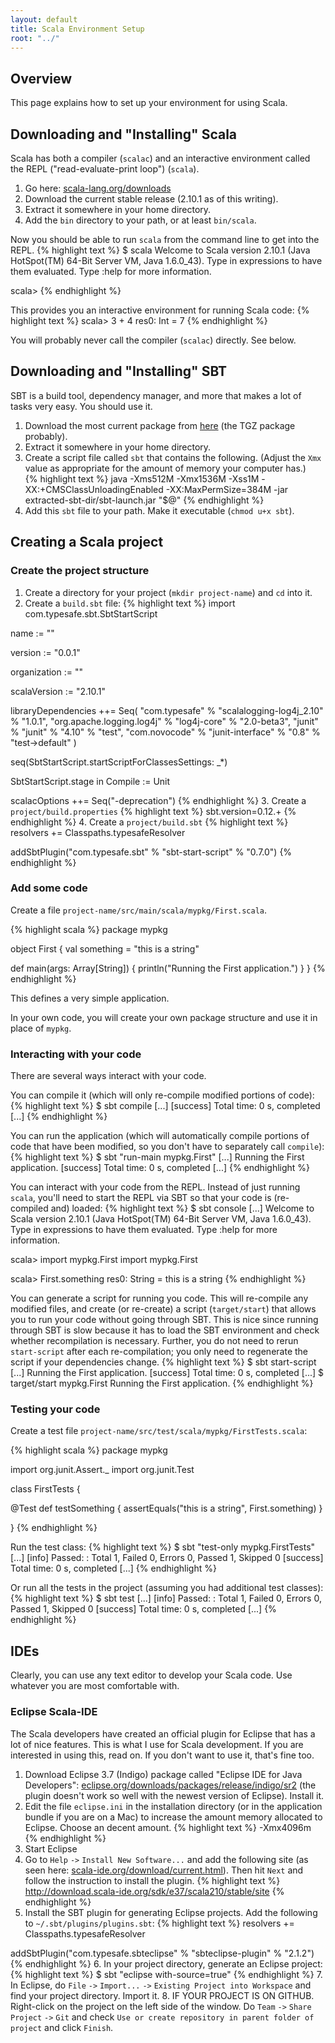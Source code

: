 ```yaml
---
layout: default
title: Scala Environment Setup
root: "../"
---
```


## Overview

This page explains how to set up your environment for using Scala.


## Downloading and "Installing" Scala

Scala has both a compiler (`scalac`) and an interactive environment called the REPL ("read-evaluate-print loop") (`scala`).

1. Go here: [scala-lang.org/downloads](http://www.scala-lang.org/downloads)
2. Download the current stable release (2.10.1 as of this writing).  
3. Extract it somewhere in your home directory.
4. Add the `bin` directory to your path, or at least `bin/scala`.

Now you should be able to run `scala` from the command line to get into the REPL.
{% highlight text %}
$ scala
Welcome to Scala version 2.10.1 (Java HotSpot(TM) 64-Bit Server VM, Java 1.6.0_43).
Type in expressions to have them evaluated.
Type :help for more information.

scala> 
{% endhighlight %}

This provides you an interactive environment for running Scala code:
{% highlight text %}
scala> 3 + 4
res0: Int = 7
{% endhighlight %}

You will probably never call the compiler (`scalac`) directly.  See below.


## Downloading and "Installing" SBT

SBT is a build tool, dependency manager, and more that makes a lot of tasks very easy.  You should use it.

1. Download the most current package from [here](http://www.scala-sbt.org/release/docs/Getting-Started/Setup.html#installing-sbt) (the TGZ package probably).
2. Extract it somewhere in your home directory.
3. Create a script file called `sbt` that contains the following.  (Adjust the `Xmx` value as appropriate for the amount of memory your computer has.)  
{% highlight text %}
java -Xms512M -Xmx1536M -Xss1M -XX:+CMSClassUnloadingEnabled -XX:MaxPermSize=384M -jar extracted-sbt-dir/sbt-launch.jar "$@"
{% endhighlight %}
4. Add this `sbt` file to your path.  Make it executable (`chmod u+x sbt`).


## Creating a Scala project

### Create the project structure

1. Create a directory for your project (`mkdir project-name`) and `cd` into it.
2. Create a `build.sbt` file:
{% highlight text %}
import com.typesafe.sbt.SbtStartScript

name := "<project-name>"

version := "0.0.1"

organization := "<something>"

scalaVersion := "2.10.1"

libraryDependencies ++= Seq(
   "com.typesafe" % "scalalogging-log4j_2.10" % "1.0.1",
   "org.apache.logging.log4j" % "log4j-core" % "2.0-beta3",
   "junit" % "junit" % "4.10" % "test",
   "com.novocode" % "junit-interface" % "0.8" % "test->default"
  )

seq(SbtStartScript.startScriptForClassesSettings: _*)

SbtStartScript.stage in Compile := Unit

scalacOptions ++= Seq("-deprecation")
{% endhighlight %}
3. Create a `project/build.properties`
{% highlight text %}
sbt.version=0.12.+
{% endhighlight %}
4. Create a `project/build.sbt`
{% highlight text %}
resolvers += Classpaths.typesafeResolver

addSbtPlugin("com.typesafe.sbt" % "sbt-start-script" % "0.7.0")
{% endhighlight %}


### Add some code

Create a file `project-name/src/main/scala/mypkg/First.scala`.

{% highlight scala %}
package mypkg

object First {
  val something = "this is a string"

  def main(args: Array[String]) {
    println("Running the First application.")
  }
}
{% endhighlight %}

This defines a very simple application.

In your own code, you will create your own package structure and use it in place of `mypkg`.


### Interacting with your code

There are several ways interact with your code.

You can compile it (which will only re-compile modified portions of code):
{% highlight text %}
$ sbt compile
[...]
[success] Total time: 0 s, completed [...]
{% endhighlight %}

You can run the application (which will automatically compile portions of code that have been modified, so you don't have to separately call `compile`):
{% highlight text %}
$ sbt "run-main mypkg.First"
[...]
Running the First application.
[success] Total time: 0 s, completed [...]
{% endhighlight %}

You can interact with your code from the REPL.  Instead of just running `scala`, you'll need to start the REPL via SBT so that your code is (re-compiled and) loaded:
{% highlight text %}
$ sbt console
[...]
Welcome to Scala version 2.10.1 (Java HotSpot(TM) 64-Bit Server VM, Java 1.6.0_43).
Type in expressions to have them evaluated.
Type :help for more information.

scala> import mypkg.First
import mypkg.First

scala> First.something
res0: String = this is a string
{% endhighlight %}

You can generate a script for running you code.  This will re-compile any modified files, and create (or re-create) a script (`target/start`) that allows you to run your code without going through SBT.  This is nice since running through SBT is slow because it has to load the SBT environment and check whether recompilation is necessary.  Further, you do not need to rerun `start-script` after each re-compilation; you only need to regenerate the script if your dependencies change.
{% highlight text %}
$ sbt start-script
[...]
Running the First application.
[success] Total time: 0 s, completed [...]
$ target/start mypkg.First
Running the First application.
{% endhighlight %}


### Testing your code

Create a test file `project-name/src/test/scala/mypkg/FirstTests.scala`:

{% highlight scala %}
package mypkg

import org.junit.Assert._
import org.junit.Test

class FirstTests {

  @Test
  def testSomething {
    assertEquals("this is a string", First.something)
  }

}
{% endhighlight %}

Run the test class:
{% highlight text %}
$ sbt "test-only mypkg.FirstTests"
[...]
[info] Passed: : Total 1, Failed 0, Errors 0, Passed 1, Skipped 0
[success] Total time: 0 s, completed [...]
{% endhighlight %}

Or run all the tests in the project (assuming you had additional test classes):
{% highlight text %}
$ sbt test
[...]
[info] Passed: : Total 1, Failed 0, Errors 0, Passed 1, Skipped 0
[success] Total time: 0 s, completed [...]
{% endhighlight %}


## IDEs

Clearly, you can use any text editor to develop your Scala code.  Use whatever you are most comfortable with.


### Eclipse Scala-IDE

The Scala developers have created an official plugin for Eclipse that has a lot of nice features.  This is what I use for Scala development.  If you are interested in using this, read on.  If you don't want to use it, that's fine too.

1. Download Eclipse 3.7 (Indigo) package called "Eclipse IDE for Java Developers": [eclipse.org/downloads/packages/release/indigo/sr2](http://www.eclipse.org/downloads/packages/release/indigo/sr2) (the plugin doesn't work so well with the newest version of Eclipse).  Install it.
2. Edit the file `eclipse.ini` in the installation directory (or in the application bundle if you are on a Mac) to increase the amount memory allocated to Eclipse.  Choose an decent amount.
{% highlight text %}
-Xmx4096m
{% endhighlight %}
3. Start Eclipse
4. Go to `Help` `->` `Install New Software...` and add the following site (as seen here: [scala-ide.org/download/current.html](http://scala-ide.org/download/current.html)).  Then hit `Next` and follow the instruction to install the plugin.
{% highlight text %}
http://download.scala-ide.org/sdk/e37/scala210/stable/site
{% endhighlight %}
5. Install the SBT plugin for generating Eclipse projects. Add the following to `~/.sbt/plugins/plugins.sbt`:
{% highlight text %}
resolvers += Classpaths.typesafeResolver

addSbtPlugin("com.typesafe.sbteclipse" % "sbteclipse-plugin" % "2.1.2")
{% endhighlight %}
6. In your project directory, generate an Eclipse project:
{% highlight text %}
$ sbt "eclipse with-source=true"
{% endhighlight %}
7. In Eclipse, do `File` `->` `Import...` `->` `Existing Project into Workspace` and find your project directory.  Import it.
8. IF YOUR PROJECT IS ON GITHUB.  Right-click on the project on the left side of the window.  Do `Team` `->` `Share Project` `->` `Git` and check `Use or create repository in parent folder of project` and click `Finish`.

